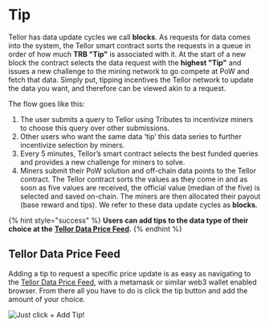 # Tip

Tellor has data update cycles we call **blocks**.  As requests for data comes into the system, the Tellor smart contract sorts the requests in a queue in order of how much **TRB "Tip"** is associated with it.  At the start of a new block the contract selects the data request with the **highest "Tip"** and issues a new challenge to the mining network to go compete at PoW and fetch that data.  Simply put, tipping incentives the Tellor network to update the data you want, and therefore can be viewed akin to a request.    
  
The flow goes like this:

1. The user submits a query to Tellor using Tributes to incentivize miners to choose this query over other submissions.
2. Other users who want the same data ‘tip’ this data series to further incentivize selection by miners.
3. Every 5 minutes, Tellor’s smart contract selects the best funded queries and provides a new challenge for miners to solve.
4. Miners submit their PoW solution and off-chain data points to the Tellor contract. The Tellor contract sorts the values as they come in and as soon as five values are received, the official value \(median of the five\) is selected and saved on-chain. The miners are then allocated their payout \(base reward and tips\).  We refer to these data update cycles as **blocks**_**.**_

{% hint style="success" %}
**Users can add tips to the data type of their choice at the** [**Tellor Data Price Feed**](https://prices.tellorscan.com)**.**
{% endhint %}

## Tellor Data Price Feed

Adding a tip to request a specific price update is as easy as navigating to the [Tellor Data Price Feed](https://prices.tellorscan.com), with a metamask or similar web3 wallet enabled browser.   From there all you have to do is click the tip button and add the amount of your choice.

![Just click + Add Tip! ](../.gitbook/assets/screen-shot-2020-09-18-at-11.44.34-am.png)

